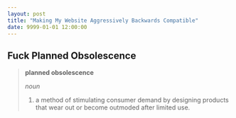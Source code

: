 ```yaml
---
layout: post
title: "Making My Website Aggressively Backwards Compatible"
date: 9999-01-01 12:00:00
---
```


## Fuck Planned Obsolescence

> **planned obsolescence**
>
> _noun_
> 1. a method of stimulating consumer demand by designing products that wear out or become outmoded after limited use.